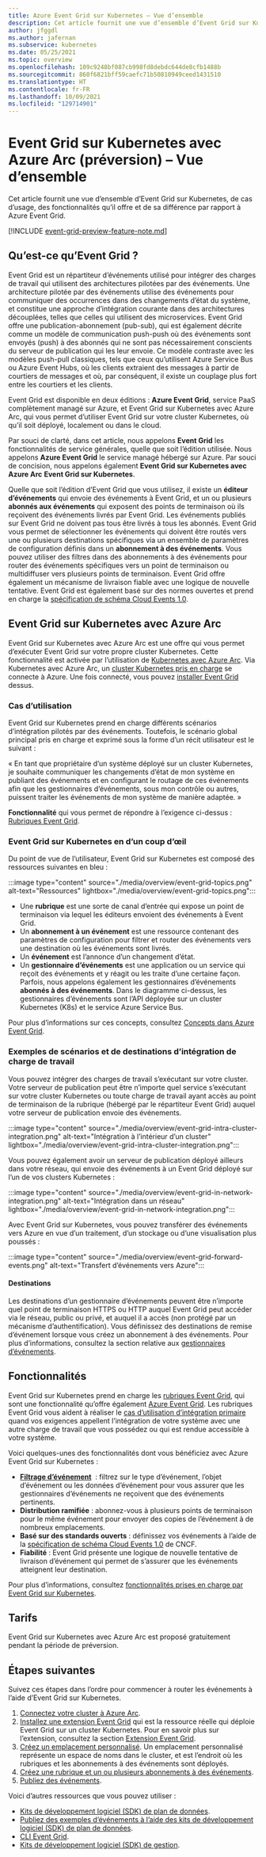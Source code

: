 ```yaml
---
title: Azure Event Grid sur Kubernetes – Vue d’ensemble
description: Cet article fournit une vue d’ensemble d’Event Grid sur Kubernetes avec Azure Arc.
author: jfggdl
ms.author: jafernan
ms.subservice: kubernetes
ms.date: 05/25/2021
ms.topic: overview
ms.openlocfilehash: 109c9248bf087cb998fd8debdc644de8cfb1488b
ms.sourcegitcommit: 860f6821bff59caefc71b50810949ceed1431510
ms.translationtype: HT
ms.contentlocale: fr-FR
ms.lasthandoff: 10/09/2021
ms.locfileid: "129714901"
---
```

# <a name="event-grid-on-kubernetes-with-azure-arc-preview---overview"></a>Event Grid sur Kubernetes avec Azure Arc (préversion) – Vue d’ensemble
Cet article fournit une vue d’ensemble d’Event Grid sur Kubernetes, de cas d’usage, des fonctionnalités qu’il offre et de sa différence par rapport à Azure Event Grid.

[!INCLUDE [event-grid-preview-feature-note.md](../includes/event-grid-preview-feature-note.md)]

## <a name="what-is-event-grid"></a>Qu’est-ce qu’Event Grid ?
Event Grid est un répartiteur d’événements utilisé pour intégrer des charges de travail qui utilisent des architectures pilotées par des événements. Une architecture pilotée par des événements utilise des événements pour communiquer des occurrences dans des changements d’état du système, et constitue une approche d’intégration courante dans des architectures découplées, telles que celles qui utilisent des microservices. Event Grid offre une publication-abonnement (pub-sub), qui est également décrite comme un modèle de communication push-push où des événements sont envoyés (push) à des abonnés qui ne sont pas nécessairement conscients du serveur de publication qui les leur envoie. Ce modèle contraste avec les modèles push-pull classiques, tels que ceux qu’utilisent Azure Service Bus ou Azure Event Hubs, où les clients extraient des messages à partir de courtiers de messages et où, par conséquent, il existe un couplage plus fort entre les courtiers et les clients.

Event Grid est disponible en deux éditions : **Azure Event Grid**, service PaaS complètement managé sur Azure, et Event Grid sur Kubernetes avec Azure Arc, qui vous permet d’utiliser Event Grid sur votre cluster Kubernetes, où qu’il soit déployé, localement ou dans le cloud. 

Par souci de clarté, dans cet article, nous appelons **Event Grid** les fonctionnalités de service générales, quelle que soit l’édition utilisée. Nous appelons **Azure Event Grid** le service managé hébergé sur Azure. Par souci de concision, nous appelons également **Event Grid sur Kubernetes avec Azure Arc** **Event Grid sur Kubernetes**.

Quelle que soit l’édition d’Event Grid que vous utilisez, il existe un **éditeur d’événements** qui envoie des événements à Event Grid, et un ou plusieurs **abonnés aux événements** qui exposent des points de terminaison où ils reçoivent des événements livrés par Event Grid. Les événements publiés sur Event Grid ne doivent pas tous être livrés à tous les abonnés. Event Grid vous permet de sélectionner les événements qui doivent être routés vers une ou plusieurs destinations spécifiques via un ensemble de paramètres de configuration définis dans un **abonnement à des événements**. Vous pouvez utiliser des filtres dans des abonnements à des événements pour router des événements spécifiques vers un point de terminaison ou multidiffuser vers plusieurs points de terminaison. Event Grid offre également un mécanisme de livraison fiable avec une logique de nouvelle tentative. Event Grid est également basé sur des normes ouvertes et prend en charge la [spécification de schéma Cloud Events 1.0](https://github.com/cloudevents/spec/blob/master/spec.md).


## <a name="event-grid-on-kubernetes-with-azure-arc"></a>Event Grid sur Kubernetes avec Azure Arc
Event Grid sur Kubernetes avec Azure Arc est une offre qui vous permet d’exécuter Event Grid sur votre propre cluster Kubernetes. Cette fonctionnalité est activée par l’utilisation de [Kubernetes avec Azure Arc](../../azure-arc/kubernetes/overview.md). Via Kubernetes avec Azure Arc, un [cluster Kubernetes pris en charge](install-k8s-extension.md#supported-kubernetes-distributions) se connecte à Azure. Une fois connecté, vous pouvez [installer Event Grid](install-k8s-extension.md) dessus. 

### <a name="use-case"></a>Cas d’utilisation
Event Grid sur Kubernetes prend en charge différents scénarios d’intégration pilotés par des événements. Toutefois, le scénario global principal pris en charge et exprimé sous la forme d’un récit utilisateur est le suivant :

« En tant que propriétaire d’un système déployé sur un cluster Kubernetes, je souhaite communiquer les changements d’état de mon système en publiant des événements et en configurant le routage de ces événements afin que les gestionnaires d’événements, sous mon contrôle ou autres, puissent traiter les événements de mon système de manière adaptée. »

**Fonctionnalité** qui vous permet de répondre à l’exigence ci-dessus : [Rubriques Event Grid](/rest/api/eventgrid/version2021-06-01-preview/topics).

### <a name="event-grid-on-kubernetes-at-a-glance"></a>Event Grid sur Kubernetes en d’un coup d’œil
Du point de vue de l’utilisateur, Event Grid sur Kubernetes est composé des ressources suivantes en bleu :

:::image type="content" source="./media/overview/event-grid-topics.png" alt-text="Ressources" lightbox="./media/overview/event-grid-topics.png":::

* Une **rubrique** est une sorte de canal d’entrée qui expose un point de terminaison via lequel les éditeurs envoient des événements à Event Grid.
* Un **abonnement à un événement** est une ressource contenant des paramètres de configuration pour filtrer et router des événements vers une destination où les événements sont livrés.
* Un **événement** est l’annonce d’un changement d’état.
* Un **gestionnaire d’événements** est une application ou un service qui reçoit des événements et y réagit ou les traite d’une certaine façon. Parfois, nous appelons également les gestionnaires d’événements **abonnés à des événements**. Dans le diagramme ci-dessus, les gestionnaires d’événements sont l’API déployée sur un cluster Kubernetes (K8s) et le service Azure Service Bus.

Pour plus d’informations sur ces concepts, consultez [Concepts dans Azure Event Grid](concepts.md).

### <a name="sample-workload-integration-scenarios-and-destinations"></a>Exemples de scénarios et de destinations d’intégration de charge de travail

Vous pouvez intégrer des charges de travail s’exécutant sur votre cluster. Votre serveur de publication peut être n’importe quel service s’exécutant sur votre cluster Kubernetes ou toute charge de travail ayant accès au point de terminaison de la rubrique (hébergé par le répartiteur Event Grid) auquel votre serveur de publication envoie des événements.

:::image type="content" source="./media/overview/event-grid-intra-cluster-integration.png" alt-text="Intégration à l’intérieur d’un cluster" lightbox="./media/overview/event-grid-intra-cluster-integration.png":::


Vous pouvez également avoir un serveur de publication déployé ailleurs dans votre réseau, qui envoie des événements à un Event Grid déployé sur l’un de vos clusters Kubernetes :

:::image type="content" source="./media/overview/event-grid-in-network-integration.png" alt-text="Intégration dans un réseau" lightbox="./media/overview/event-grid-in-network-integration.png":::

Avec Event Grid sur Kubernetes, vous pouvez transférer des événements vers Azure en vue d’un traitement, d’un stockage ou d’une visualisation plus poussés :

:::image type="content" source="./media/overview/event-grid-forward-events.png" alt-text="Transfert d’événements vers Azure":::

#### <a name="destinations"></a>Destinations
Les destinations d’un gestionnaire d’événements peuvent être n’importe quel point de terminaison HTTPS ou HTTP auquel Event Grid peut accéder via le réseau, public ou privé, et auquel il a accès (non protégé par un mécanisme d’authentification). Vous définissez des destinations de remise d’événement lorsque vous créez un abonnement à des événements. Pour plus d’informations, consultez la section relative aux [gestionnaires d’événements](event-handlers.md). 

## <a name="features"></a>Fonctionnalités
Event Grid sur Kubernetes prend en charge les [rubriques Event Grid](/rest/api/eventgrid/version2021-06-01-preview/topics), qui sont une fonctionnalité qu’offre également [Azure Event Grid](../custom-topics.md). Les rubriques Event Grid vous aident à réaliser le [cas d’utilisation d’intégration primaire](#use-case) quand vos exigences appellent l’intégration de votre système avec une autre charge de travail que vous possédez ou qui est rendue accessible à votre système.

Voici quelques-unes des fonctionnalités dont vous bénéficiez avec Azure Event Grid sur Kubernetes :

* **[Filtrage d’événement](filter-events.md)**  : filtrez sur le type d’événement, l’objet d’événement ou les données d’événement pour vous assurer que les gestionnaires d’événements ne reçoivent que des événements pertinents.
* **Distribution ramifiée** : abonnez-vous à plusieurs points de terminaison pour le même événement pour envoyer des copies de l’événement à de nombreux emplacements.
* **Basé sur des standards ouverts** : définissez vos événements à l’aide de la [spécification de schéma Cloud Events 1.0](https://github.com/cloudevents/spec/blob/master/spec.md) de CNCF.
* **Fiabilité** : Event Grid présente une logique de nouvelle tentative de livraison d’événement qui permet de s’assurer que les événements atteignent leur destination.

Pour plus d’informations, consultez [fonctionnalités prises en charge par Event Grid sur Kubernetes](features.md).

## <a name="pricing"></a>Tarifs 
Event Grid sur Kubernetes avec Azure Arc est proposé gratuitement pendant la période de préversion.

## <a name="next-steps"></a>Étapes suivantes
Suivez ces étapes dans l’ordre pour commencer à router les événements à l’aide d’Event Grid sur Kubernetes.

1. [Connectez votre cluster à Azure Arc](../../azure-arc/kubernetes/quickstart-connect-cluster.md).
1. [Installez une extension Event Grid](install-k8s-extension.md) qui est la ressource réelle qui déploie Event Grid sur un cluster Kubernetes. Pour en savoir plus sur l’extension, consultez la section [Extension Event Grid](install-k8s-extension.md#event-grid-extension). 
1. [Créez un emplacement personnalisé](../../azure-arc/kubernetes/custom-locations.md). Un emplacement personnalisé représente un espace de noms dans le cluster, et est l’endroit où les rubriques et les abonnements à des événements sont déployés.
1. [Créez une rubrique et un ou plusieurs abonnements à des événements](create-topic-subscription.md).
1. [Publiez des événements](create-topic-subscription.md).

Voici d’autres ressources que vous pouvez utiliser :

* [Kits de développement logiciel (SDK) de plan de données](../sdk-overview.md#data-plane-sdks).
* [Publiez des exemples d’événements à l’aide des kits de développement logiciel (SDK) de plan de données](https://devblogs.microsoft.com/azure-sdk/event-grid-ga/).
* [CLI Event Grid](/cli/azure/eventgrid).
* [Kits de développement logiciel (SDK) de gestion](../sdk-overview.md#management-sdks).
